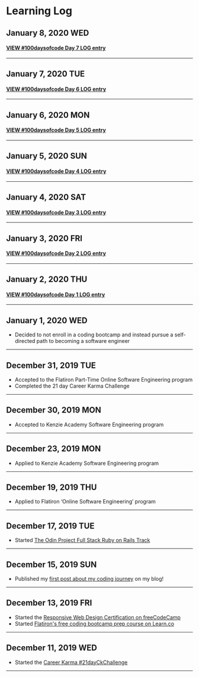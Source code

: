 # Learning Log


## January 8, 2020 WED
#### [VIEW #100daysofcode Day 7 LOG entry](https://github.com/maelingmurphy/100-days-of-code/blob/master/log.md#day-7-january-8-2020-wednesday)
----------------------------------------------------------
## January 7, 2020 TUE
#### [VIEW #100daysofcode Day 6 LOG entry](https://github.com/maelingmurphy/100-days-of-code/blob/master/log.md#day-6-january-7-2020-tuesday)
----------------------------------------------------------
## January 6, 2020 MON
#### [VIEW #100daysofcode Day 5 LOG entry](https://github.com/maelingmurphy/100-days-of-code/blob/master/log.md#day-5-january-6-2020-monday)
----------------------------------------------------------
## January 5, 2020 SUN
#### [VIEW #100daysofcode Day 4 LOG entry](https://github.com/maelingmurphy/100-days-of-code/blob/master/log.md#day-4-january-5-2020-sunday)
----------------------------------------------------------

## January 4, 2020 SAT
#### [VIEW #100daysofcode Day 3 LOG entry](https://github.com/maelingmurphy/100-days-of-code/blob/master/log.md#day-3-january-4-2020-saturday)
----------------------------------------------------------
## January 3, 2020 FRI
#### [VIEW #100daysofcode Day 2 LOG entry](https://github.com/maelingmurphy/100-days-of-code/blob/master/log.md#day-2-january-3-2020-friday)
----------------------------------------------------------
## January 2, 2020 THU
#### [VIEW #100daysofcode Day 1 LOG entry](https://github.com/maelingmurphy/100-days-of-code/blob/master/log.md#day-1-january-2-2020-thursday)
----------------------------------------------------------
## January 1, 2020 WED
- Decided to not enroll in a coding bootcamp and instead pursue a self-directed path to becoming a software engineer

----------------------------------------------------------

## December 31, 2019 TUE
- Accepted to the Flatiron Part-Time Online Software Engineering program
- Completed the 21 day Career Karma Challenge 

----------------------------------------------------------
## December 30, 2019 MON
- Accepted to Kenzie Academy Software Engineering program

----------------------------------------------------------

## December 23, 2019 MON
- Applied to Kenzie Academy Software Engineering program 

----------------------------------------------------------

## December 19, 2019 THU 
- Applied to Flatiron ‘Online Software Engineering’ program

----------------------------------------------------------

## December 17, 2019 TUE
- Started [The Odin Project Full Stack Ruby on Rails Track](https://www.theodinproject.com/tracks/1) 


----------------------------------------------------------

## December 15, 2019 SUN
- Published my [first post about my coding journey](https://www.maelingmurphy.com/2019/12/15/my-coding-journey-a-progresslog/) on my blog!


----------------------------------------------------------

## December 13, 2019 FRI 
- Started the [Responsive Web Design Certification on freeCodeCamp](https://www.freecodecamp.org/learn) 
- Started [Flatiron's free coding bootcamp prep course on Learn.co](https://flatironschool.com/free-courses/coding-bootcamp-prep#overview)

----------------------------------------------------------

## December 11, 2019 WED  
- Started the [Career Karma #21dayCkChallenge](https://careerkarma.com/21-day-ck-challenge/?p=7)

----------------------------------------------------------
